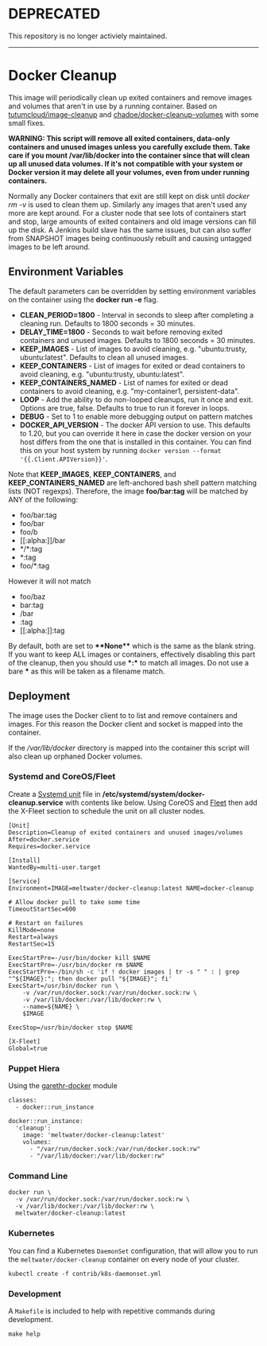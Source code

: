 # DEPRECATED
This repository is no longer activiely maintained.

---
# Docker Cleanup
This image will periodically clean up exited containers and remove images and volumes that aren't in use by a
running container. Based on [tutumcloud/image-cleanup](https://github.com/tutumcloud/image-cleanup) and
[chadoe/docker-cleanup-volumes](https://github.com/chadoe/docker-cleanup-volumes) with some small fixes.

**WARNING: This script will remove all exited containers, data-only containers and unused images unless you 
carefully exclude them. Take care if you mount /var/lib/docker into the container since that will clean 
up all unused data volumes. If it's not compatible with your system or Docker version it may delete 
all your volumes, even from under running containers.**

Normally any Docker containers that exit are still kept on disk until *docker rm -v* is used to clean
them up. Similarly any images that aren't used any more are kept around. For a cluster node that see
lots of containers start and stop, large amounts of exited containers and old image versions can fill
up the disk. A Jenkins build slave has the same issues, but can also suffer from SNAPSHOT images being
continuously rebuilt and causing untagged <none> images to be left around.

## Environment Variables
The default parameters can be overridden by setting environment variables on the container using the **docker run -e** flag.

 * **CLEAN_PERIOD=1800** - Interval in seconds to sleep after completing a cleaning run. Defaults to 1800 seconds = 30 minutes.
 * **DELAY_TIME=1800** - Seconds to wait before removing exited containers and unused images. Defaults to 1800 seconds = 30 minutes.
 * **KEEP_IMAGES** - List of images to avoid cleaning, e.g. "ubuntu:trusty, ubuntu:latest". Defaults to clean all unused images.
 * **KEEP_CONTAINERS** - List of images for exited or dead containers to avoid cleaning, e.g. "ubuntu:trusty, ubuntu:latest".
 * **KEEP_CONTAINERS_NAMED** - List of names for exited or dead containers to avoid cleaning, e.g. "my-container1, persistent-data".
 * **LOOP** - Add the ability to do non-looped cleanups, run it once and exit. Options are true, false. Defaults to true to run it forever in loops.
 * **DEBUG** - Set to 1 to enable more debugging output on pattern matches
 * **DOCKER_API_VERSION** - The docker API version to use. This defaults to 1.20, but you can override it here in case the docker version on your host differs from the one that is installed in this container. You can find this on your host system by running `docker version --format '{{.Client.APIVersion}}'`.

Note that **KEEP_IMAGES**, **KEEP_CONTAINERS**, and **KEEP_CONTAINERS_NAMED** are left-anchored bash shell pattern matching lists (NOT regexps).  Therefore, the image **foo/bar:tag** will be matched by ANY of the following:

 * foo/bar:tag
 * foo/bar
 * foo/b
 * [[:alpha:]]/bar
 * \*/\*:tag
 * \*:tag
 * foo/\*:tag

However it will not match

 * foo/baz
 * bar:tag
 * /bar
 * :tag
 * [[:alpha:]]:tag

By default, both are set to **\*\*None\*\*** which is the same as the blank string.  If you want to keep ALL images or containers, effectively disabling this 
part of the cleanup, then you should use **\*:\*** to match all images.  Do not 
use a bare **\*** as this will be taken as a filename match.

## Deployment
The image uses the Docker client to to list and remove containers and images. For this reason the Docker client and socket is mapped into the container.

If the */var/lib/docker* directory is mapped into the container this script will also clean up orphaned Docker volumes.

### Systemd and CoreOS/Fleet

Create a [Systemd unit](http://www.freedesktop.org/software/systemd/man/systemd.unit.html) file
in **/etc/systemd/system/docker-cleanup.service** with contents like below. Using CoreOS and
[Fleet](https://coreos.com/docs/launching-containers/launching/fleet-unit-files/) then
add the X-Fleet section to schedule the unit on all cluster nodes.

```
[Unit]
Description=Cleanup of exited containers and unused images/volumes
After=docker.service
Requires=docker.service

[Install]
WantedBy=multi-user.target

[Service]
Environment=IMAGE=meltwater/docker-cleanup:latest NAME=docker-cleanup

# Allow docker pull to take some time
TimeoutStartSec=600

# Restart on failures
KillMode=none
Restart=always
RestartSec=15

ExecStartPre=-/usr/bin/docker kill $NAME
ExecStartPre=-/usr/bin/docker rm $NAME
ExecStartPre=-/bin/sh -c 'if ! docker images | tr -s " " : | grep "^${IMAGE}:"; then docker pull "${IMAGE}"; fi'
ExecStart=/usr/bin/docker run \
    -v /var/run/docker.sock:/var/run/docker.sock:rw \
    -v /var/lib/docker:/var/lib/docker:rw \
    --name=${NAME} \
    $IMAGE

ExecStop=/usr/bin/docker stop $NAME

[X-Fleet]
Global=true
```



### Puppet Hiera

Using the [garethr-docker](https://github.com/garethr/garethr-docker) module

```
classes:
  - docker::run_instance

docker::run_instance:
  'cleanup':
    image: 'meltwater/docker-cleanup:latest'
    volumes:
      - "/var/run/docker.sock:/var/run/docker.sock:rw"
      - "/var/lib/docker:/var/lib/docker:rw"
```

### Command Line
```
docker run \
  -v /var/run/docker.sock:/var/run/docker.sock:rw \
  -v /var/lib/docker:/var/lib/docker:rw \
  meltwater/docker-cleanup:latest
```

### Kubernetes

You can find a Kubernetes `DaemonSet` configuration, that will allow you to run the `meltwater/docker-cleanup` container on every node of your cluster.

```
kubectl create -f contrib/k8s-daemonset.yml
```

### Development

A ``Makefile`` is included to help with repetitive commands during development.

```
make help
```
